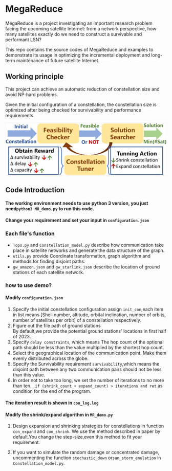 # MegaReduce

MegaReduce is a project investigating an important research problem facing the upcoming satellite Internet: from a
network perspective, how many satellites exactly do we need to construct a survivable and performant LSN?

This repo contains the source codes of MegaReduce and examples to demonstrate its usage in optimizing the
incremental deployment and long-term maintenance of future satellite Internet.

## Working principle

This project can achieve an automatic reduction of constellation size and avoid NP-hard problems.

Given the initial configuration of a constellation, the constellation size is optimized after being checked for
survivability and performance requirements

![Working Principle of MegaReduce](./figures/figure1.png)

## Code Introduction

#### The working environment needs to use python 3 version, you just need`python3 MR_demo.py` to run this code.

#### Change your requirement and set your input in `configuration.json`

### Each file's function

- `Topo.py` and `Constellation_model.py` describe how communication take place in satellite networks and generate the
  data structure of the graph.
- `utils.py` provide Coordinate transformation, graph algorithm and methods for finding disjoint paths.
- `gw_amazon.json` and `gw_starlink.json` describe the location of ground stations of each satellite network.

### how to use demo?

#### Modify `configuration.json`

1. Specify the initial constellation configuration
   assign `init_con`,each item in list
   means [Shell number, altitude, orbital inclination, number of orbits, number of satellites per orbit] of a
   constellation respectively.
2. Figure out the file path of ground stations  
   By default,we provide the potential ground stations' locations in first half of 2023.
3. Specify `delay constraints`, which means The hop count of the optional path should be less than the value multiplied
   by the shortest hop count.
4. Select the geographical location of the communication point. Make them evenly distributed across the globe.
5. Specify the Survivability requirement `survivability`,which means the disjoint path between any two communication
   pairs should not be less than this value.
6. In order not to take too long, we set the number of iterations to no more than ten.
   `` if (shrink_count + expand_count) > iterations and ret`` as condition for the end of the program.

#### The iteration result is shown in `con_log.log`

#### Modify the shrink/expand algorithm in `MR_demo.py`

1. Design expansion and shrinking strategies for constellations in function `con_expand` and `con_shrink`.
   We use the method described in paper by default.You change the step-size,even this method to fit your requirement.

2. If you want to simulate the random damage or concentrated damage, uncommenting the function `stochastic_down`
   or`sun_storm_emulation`
   in `Constellation_model.py`.
